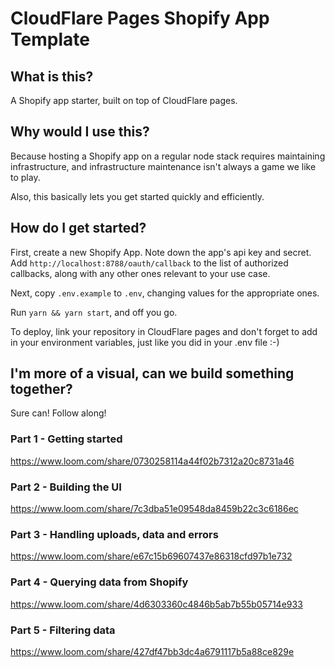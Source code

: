 # CloudFlare Pages Shopify App Template

## What is this?
A Shopify app starter, built on top of CloudFlare pages.

## Why would I use this?
Because hosting a Shopify app on a regular node stack requires maintaining infrastructure, and infrastructure maintenance isn't always a game we like to play.

Also, this basically lets you get started quickly and efficiently.

## How do I get started?
First, create a new Shopify App. Note down the app's api key and secret.
Add `http://localhost:8788/oauth/callback` to the list of authorized callbacks, along with any other ones relevant to your use case.

Next, copy `.env.example` to `.env`, changing values for the appropriate ones.

Run `yarn && yarn start`, and off you go. 

To deploy, link your repository in CloudFlare pages and don't forget to add in your environment variables, just like you did in your .env file :-)

## I'm more of a visual, can we build something together?
Sure can! Follow along!

### Part 1 - Getting started
https://www.loom.com/share/0730258114a44f02b7312a20c8731a46


### Part 2 - Building the UI
https://www.loom.com/share/7c3dba51e09548da8459b22c3c6186ec

### Part 3 - Handling uploads, data and errors
https://www.loom.com/share/e67c15b69607437e86318cfd97b1e732

### Part 4 - Querying data from Shopify
https://www.loom.com/share/4d6303360c4846b5ab7b55b05714e933

### Part 5 - Filtering data
https://www.loom.com/share/427df47bb3dc4a6791117b5a88ce829e
